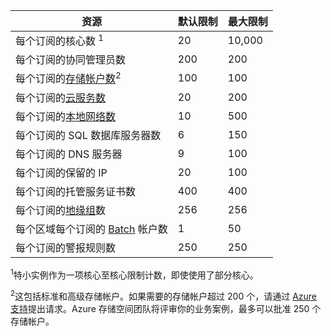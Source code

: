 资源|默认限制|最大限制
---|---|---
每个订阅的核心数 <sup>1</sup>|20|10,000
每个订阅的协同管理员数|200|200
每个订阅的[存储帐户数](../articles/storage/storage-create-storage-account.md)<sup>2</sup>|100|100
每个订阅的[云服务数](../articles/cloud-services/cloud-services-choose-me.md)|20|200
每个订阅的[本地网络数](http://msdn.microsoft.com/zh-cn/library/jj157100.aspx)|10|500
每个订阅的 SQL 数据库服务器数|6|150
每个订阅的 DNS 服务器|9|100
每个订阅的保留的 IP|20|100
每个订阅的托管服务证书数|400|400
每个订阅的[地缘组](../articles/virtual-network/virtual-networks-migrate-to-regional-vnet.md)数|256|256
每个区域每个订阅的 [Batch](../articles/batch/index.md) 帐户数|1|50
每个订阅的警报规则数|250|250

<sup>1</sup>特小实例作为一项核心至核心限制计数，即使使用了部分核心。

<sup>2</sup>这包括标准和高级存储帐户。如果需要的存储帐户超过 200 个，请通过 [Azure 支持](https://www.azure.cn/support/faq/)提出请求。Azure 存储空间团队将评审你的业务案例，最多可以批准 250 个存储帐户。

<!---HONumber=Mooncake_0905_2016-->